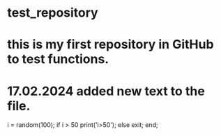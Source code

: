 # test_repository
# this is my first repository in GitHub to test functions.


# 17.02.2024 added new text to the file.

i = random(100);
if i > 50
 print('i>50');
else
  exit;
end;
